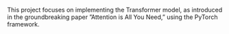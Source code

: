 This project focuses on implementing the Transformer model, as introduced in the
groundbreaking paper ”Attention is All You Need,” using the PyTorch framework.
